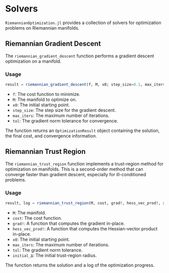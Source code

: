 # Solvers

`RiemannianOptimization.jl` provides a collection of solvers for optimization problems on Riemannian manifolds.

## Riemannian Gradient Descent

The `riemannian_gradient_descent` function performs a gradient descent optimization on a manifold.

### Usage

```julia
result = riemannian_gradient_descent(f, M, x0; step_size=0.1, max_iters=100, tol=1e-6)
```

- `f`: The cost function to minimize.
- `M`: The manifold to optimize on.
- `x0`: The initial starting point.
- `step_size`: The step size for the gradient descent.
- `max_iters`: The maximum number of iterations.
- `tol`: The gradient norm tolerance for convergence.

The function returns an `OptimizationResult` object containing the solution, the final cost, and convergence information.

## Riemannian Trust Region

The `riemannian_trust_region` function implements a trust-region method for optimization on manifolds. This is a second-order method that can converge faster than gradient descent, especially for ill-conditioned problems.

### Usage

```julia
result, log = riemannian_trust_region(M, cost, grad!, hess_vec_prod!, x0; max_iters=100, tol=1e-8, initial_Δ=1.0)
```

- `M`: The manifold.
- `cost`: The cost function.
- `grad!`: A function that computes the gradient in-place.
- `hess_vec_prod!`: A function that computes the Hessian-vector product in-place.
- `x0`: The initial starting point.
- `max_iters`: The maximum number of iterations.
- `tol`: The gradient norm tolerance.
- `initial_Δ`: The initial trust-region radius.

The function returns the solution and a log of the optimization progress.
